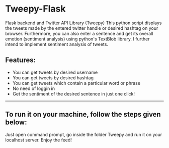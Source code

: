 # Tweepy-Flask
Flask backend and Twitter API Library (Tweepy)
This python script displays the tweets made by the entered twitter handle or desired hashtag on your browser.
Furthermore, you can also enter a sentence and get its overall emotion (sentiment analysis) using python's TextBlob library.
I further intend to implement sentiment analysis of tweets.

Features:
-----------------------------------------------------------------------------------------------------------------------
* You can get tweets by desired username
* You can get tweets by desired hashtag
* You can get tweets which contain a particular word or phrase
* No need of loggin in
* Get the sentiment of the desired sentence in just one click!
------------------------------------------------------------------------------------------------------------------------

To run it on your machine, follow the steps given below:
---------------------------------------------------------------------------------------------
Just open command prompt, go inside the folder Tweepy and run it on your localhost server.
Enjoy the feed!

